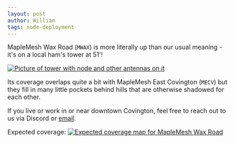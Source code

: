```yaml
---
layout: post
author: William
tags: node-deployment
---
```


MapleMesh Wax Road (`MWAX`) is more literally up than our usual meaning - it's on a local ham's tower at 51'!

[![Picture of tower with node and other antennas on it](../../../images/2025-10-23-mwax-tower.jpg)](../../../images/2025-10-23-mwax-tower.jpg)

Its coverage overlaps quite a bit with MapleMesh East Covington (`MECV`) but they fill in many little pockets behind hills that are otherwise shadowed for each other.

If you live or work in or near downtown Covington, feel free to reach out to us via Discord or [email](mailto:admin@maplemesh.org).

Expected coverage:
[![Expected coverage map for MapleMesh Wax Road](../../../images/2025-10-23-mwax-expected-coverage.png)](../../../images/2025-10-23-mwax-expected-coverage.png)